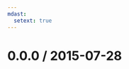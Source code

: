 ```yaml
---
mdast:
  setext: true
---
```


<!--lint disable no-multiple-toplevel-headings -->

0.0.0 / 2015-07-28
==================
